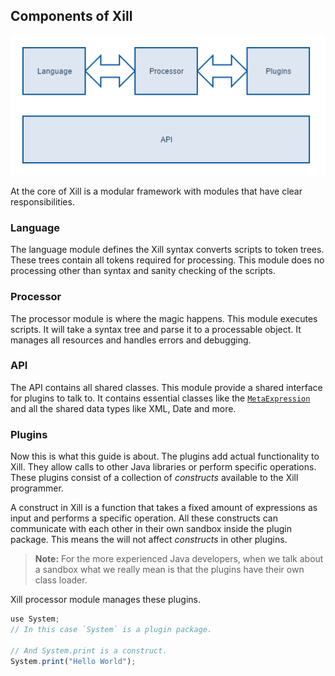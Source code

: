 ## Components of Xill

![The Xill Ecosystem](xill_components.png)

At the core of Xill is a modular framework with modules that have clear responsibilities. 

### Language

The language module defines the Xill syntax converts scripts to token trees. These trees contain all tokens required for processing. This module does no processing other than syntax and sanity checking of the scripts.

### Processor

The processor module is where the magic happens. This module executes scripts. It will take a syntax tree and parse it to a processable object. It manages all resources and handles errors and debugging.

### API

The API contains all shared classes. This module provide a shared interface for plugins to talk to. It contains essential classes like the [`MetaExpression`](#metaexpression) and all the shared data types like XML, Date and more.

### Plugins

Now this is what this guide is about. The plugins add actual functionality to Xill. They allow calls to other Java libraries or perform specific operations. These plugins consist of a collection of *constructs* available to the Xill programmer.

A construct in Xill is a function that takes a fixed amount of expressions as input and performs a specific operation. All these constructs can communicate with each other in their own sandbox inside the plugin package. This means the will not affect *constructs* in other plugins.

> **Note:** For the more experienced Java developers, when we talk about a sandbox what we really mean is that the plugins have their own class loader.

Xill processor module manages these plugins.

```javascript
use System;
// In this case `System` is a plugin package.

// And System.print is a construct.
System.print("Hello World");
```
